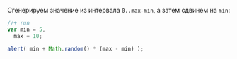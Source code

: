 Сгенерируем значение из интервала `0..max-min`, а затем сдвинем на `min`:

```js
//+ run
var min = 5,
  max = 10;

alert( min + Math.random() * (max - min) );
```

